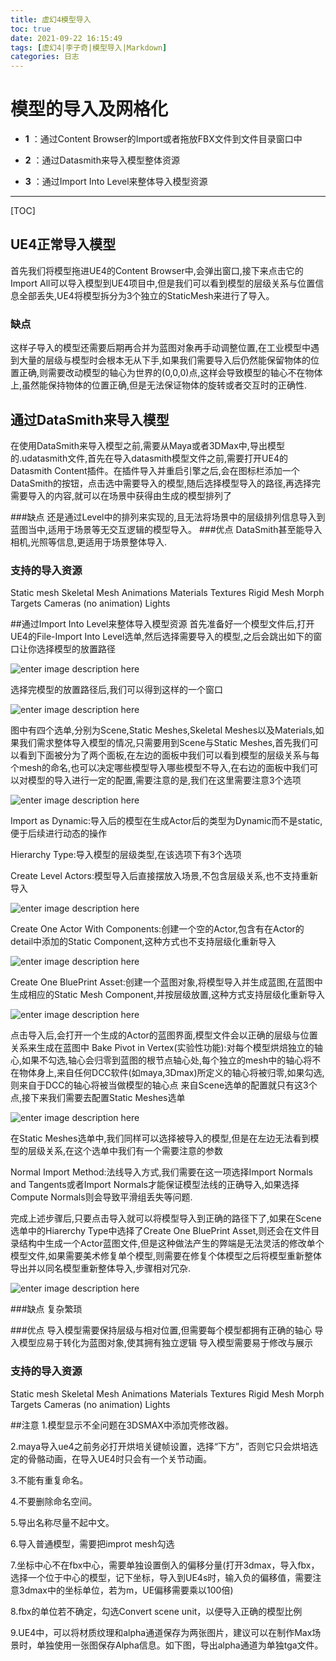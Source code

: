```yaml
---
title: 虚幻4模型导入
toc: true
date: 2021-09-22 16:15:49
tags: [虚幻4|李子奇|模型导入|Markdown]
categories: 日志
---
```


# 模型的导入及网格化


- **1** ：通过Content Browser的Import或者拖放FBX文件到文件目录窗口中
 
- **2** ：通过Datasmith来导入模型整体资源
- **3** ：通过Import Into Level来整体导入模型资源

-------------------

[TOC]

## UE4正常导入模型


首先我们将模型拖进UE4的Content Browser中,会弹出窗口,接下来点击它的Import All可以导入模型到UE4项目中,但是我们可以看到模型的层级关系与位置信息全部丢失,UE4将模型拆分为3个独立的StaticMesh来进行了导入。

### 缺点
这样子导入的模型还需要后期再合并为蓝图对象再手动调整位置,在工业模型中遇到大量的层级与模型时会根本无从下手,如果我们需要导入后仍然能保留物体的位置正确,则需要改动模型的轴心为世界的(0,0,0)点,这样会导致模型的轴心不在物体上,虽然能保持物体的位置正确,但是无法保证物体的旋转或者交互时的正确性.

## 通过DataSmith来导入模型

在使用DataSmith来导入模型之前,需要从Maya或者3DMax中,导出模型的.udatasmith文件,首先在导入datasmith模型文件之前,需要打开UE4的Datasmith Content插件。在插件导入并重启引擎之后,会在图标栏添加一个DataSmith的按钮，点击选中需要导入的模型,随后选择模型导入的路径,再选择完需要导入的内容,就可以在场景中获得由生成的模型排列了

###缺点
还是通过Level中的排列来实现的,且无法将场景中的层级排列信息导入到蓝图当中,适用于场景等无交互逻辑的模型导入。
###优点
DataSmith甚至能导入相机,光照等信息,更适用于场景整体导入.
### 支持的导入资源
Static mesh
Skeletal Mesh
Animations
Materials
Textures
Rigid Mesh
Morph Targets
Cameras (no animation)
Lights



##通过Import Into Level来整体导入模型资源
首先准备好一个模型文件后,打开UE4的File-Import Into Level选单,然后选择需要导入的模型,之后会跳出如下的窗口让你选择模型的放置路径

![enter image description here](https://pic3.zhimg.com/80/v2-42fe24dea3d56dacc6caa239a266061e_720w.jpg)


选择完模型的放置路径后,我们可以得到这样的一个窗口

![enter image description here](https://pic3.zhimg.com/80/v2-9dde9f0cb2b31a7dcff3b3dc13361046_720w.jpg)


图中有四个选单,分别为Scene,Static Meshes,Skeletal Meshes以及Materials,如果我们需求整体导入模型的情况,只需要用到Scene与Static Meshes,首先我们可以看到下面被分为了两个面板,在左边的面板中我们可以看到模型的层级关系与每个mesh的命名,也可以决定哪些模型导入哪些模型不导入,在右边的面板中我们可以对模型的导入进行一定的配置,需要注意的是,我们在这里需要注意3个选项

![enter image description here](https://pic1.zhimg.com/80/v2-918479efc0ff7280f171196b11e1fcf0_720w.jpg)

Import as Dynamic:导入后的模型在生成Actor后的类型为Dynamic而不是static,便于后续进行动态的操作


Hierarchy Type:导入模型的层级类型,在该选项下有3个选项


Create Level Actors:模型导入后直接摆放入场景,不包含层级关系,也不支持重新导入

![enter image description here](https://pic4.zhimg.com/80/v2-0e5d6b3c5cc444fbdb76d2af935fe287_720w.jpg)

Create One Actor With Components:创建一个空的Actor,包含有在Actor的detail中添加的Static Component,这种方式也不支持层级化重新导入

![enter image description here](https://pic3.zhimg.com/80/v2-d78f86b96860a3b74af1a459af7fc1ee_720w.jpg)


Create One BluePrint Asset:创建一个蓝图对象,将模型导入并生成蓝图,在蓝图中生成相应的Static Mesh Component,并按层级放置,这种方式支持层级化重新导入

![enter image description here](https://pic2.zhimg.com/80/v2-1a94121153a6ae5c106aa52ad6da11d1_720w.jpg)

点击导入后,会打开一个生成的Actor的蓝图界面,模型文件会以正确的层级与位置关系来生成在蓝图中
Bake Pivot in Vertex(实验性功能):对每个模型烘焙独立的轴心,如果不勾选,轴心会归零到蓝图的根节点轴心处,每个独立的mesh中的轴心将不在物体身上,来自任何DCC软件(如maya,3Dmax)所定义的轴心将被归零,如果勾选,则来自于DCC的轴心将被当做模型的轴心点
来自Scene选单的配置就只有这3个点,接下来我们需要去配置Static Meshes选单

![enter image description here](https://pic3.zhimg.com/80/v2-728b239f5e1db2b6d2deb8f3ace85812_720w.jpg)

在Static Meshes选单中,我们同样可以选择被导入的模型,但是在左边无法看到模型的层级关系,在这个选单中我们有一个需要注意的参数


Normal Import Method:法线导入方式,我们需要在这一项选择Import Normals and Tangents或者Import Normals才能保证模型法线的正确导入,如果选择Compute Normals则会导致平滑组丢失等问题.



完成上述步骤后,只要点击导入就可以将模型导入到正确的路径下了,如果在Scene选单中的Hiarerchy Type中选择了Create One BluePrint Asset,则还会在文件目录结构中生成一个Actor蓝图文件,但是这种做法产生的弊端是无法灵活的修改单个模型文件,如果需要美术修复单个模型,则需要在修复个体模型之后将模型重新整体导出并以同名模型重新整体导入,步骤相对冗杂.

![enter image description here](https://pic1.zhimg.com/80/v2-9dbcf4acce69f35871d9406374fddd70_720w.jpg)

###缺点
复杂繁琐

###优点
导入模型需要保持层级与相对位置,但需要每个模型都拥有正确的轴心
导入模型应易于转化为蓝图对象,使其拥有独立逻辑
导入模型需要易于修改与展示


### 支持的导入资源
Static mesh
Skeletal Mesh
Animations
Materials
Textures
Rigid Mesh
Morph Targets
Cameras (no animation)
Lights



##注意
1.模型显示不全问题在3DSMAX中添加壳修改器。

2.maya导入ue4之前务必打开烘培关键帧设置，选择“下方”，否则它只会烘培选定的骨骼动画，在导入UE4时只会有一个关节动画。

3.不能有重复命名。

4.不要删除命名空间。

5.导出名称尽量不起中文。

6.导入普通模型，需要把improt mesh勾选

7.坐标中心不在fbx中心，需要单独设置倒入的偏移分量(打开3dmax，导入fbx，选择一个位于中心的模型，记下坐标，导入到UE4s时，输入负的偏移值，需要注意3dmax中的坐标单位，若为m，UE偏移需要乘以100倍)

8.fbx的单位若不确定，勾选Convert scene unit，以便导入正确的模型比例

9.UE4中，可以将材质纹理和alpha通道保存为两张图片，建议可以在制作Max场景时，单独使用一张图保存Alpha信息。如下图，导出alpha通道为单独tga文件。























